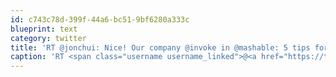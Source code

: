 ```yaml
---
id: c743c78d-399f-44a6-bc51-9bf6280a333c
blueprint: text
category: twitter
title: 'RT @jonchui: Nice! Our company @invoke in @mashable: 5 tips for #startup success with with dario (aka @quikness) ! ;) http://ow.ly/2XtB5'
caption: 'RT <span class="username username_linked">@<a href="https://twitter.com/jonchui" title="Jon Chui">jonchui</a></span>: Nice! Our company <span class="username username_linked">@<a href="https://twitter.com/invoke" title="Invoke">invoke</a></span> in <span class="username username_linked">@<a href="https://twitter.com/mashable" title="Mashable">mashable</a></span>: 5 tips for <span class="hashtag hashtag_local">#<a href="http://tweettemp.darylchymko.ca/?tag=startup">startup</a> success with with dario (aka <span class="username username_linked">@<a href="https://twitter.com/quikness" title="Dario Meli">quikness</a></span>) ! ;) http://ow.ly/2XtB5'
---
```

